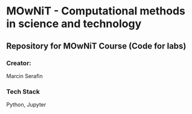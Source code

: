 <body>
  
# MOwNiT - Computational methods in science and technology
## Repository for MOwNiT Course (Code for labs)

### Creator:
Marcin Serafin

### Tech Stack
Python, Jupyter

</body>
